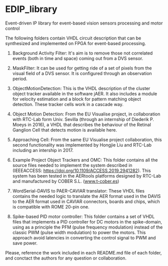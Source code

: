 # EDIP_library
Event-driven IP library for event-based vision sensors processing and motor control

The following folders contain VHDL circuit description that can be synthesized and implemented on FPGA for event-based processing.

1. Background Activity Filter: It's aim is to remove those not correlated events (both in time and space) coming out from a DVS sensor. 

2. MaskFilter: It can be used for getting ride of a set of pixels from the visual field of a DVS sensor. It is configured through an observation period.

3. ObjectMotionDetection: This is the VHDL description of the cluster object tracker available in the software jAER. It also includes a module for velocity estimation and a block for pattern matching object detection. These tracker cells work in a cascade way.

4. Object Motion Detection: From the EU Visualise project, in collaboration with RTC-Lab form Univ. Sevilla (through an internship of Diederik P. Moeys in 2016), a VHDL that describes the behaviour of the Retinal Ganglion Cell that detects motion is available here.

5. Approaching Cell: From the same EU Visualise project collaboration, this second functionality was implemented by Hongjie Liu and RTC-Lab including an intership in 2017.

6. Example Project Object Trackers and OMC: This folder contains all the source files needed to implement the system described in (IEEEACCESS: https://doi.org/10.1109/ACCESS.2019.2941282). This system has been tested in the AERtools platforms designed by RTC-Lab and manufactured by COBER S.L. (www.t-cober.es)

7. WordSerial-DAVIS to PAER-CAVIAR translator: These VHDL files contains the needed logic to translate the AER format used in the DAVIS to the AER format used in CAVIAR connectors, boards and chips, which is compatible with ROME 20-pin one. 

8. Spike-based PID motor controller: This folder contains a set of VHDL files that implements a PID controller for DC motors in the spike-domain, using as a principle the PFM (pulse frequency modulation) instead of the classic PWM (pulse width modulation) to power the motors. This approach avoid latencies in converting the control signal to PWM and save power.

Please, reference the work included in each README.md file of each folder, and conctact the authors for any question or collaboration.

